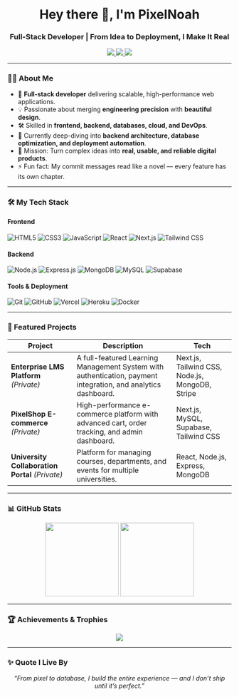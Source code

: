 <!-- Premium GitHub Profile README for PixelNoah-ui -->

<h1 align="center">Hey there 👋, I'm PixelNoah</h1>
<h3 align="center">Full-Stack Developer | From Idea to Deployment, I Make It Real</h3>

<p align="center">
  <a href="mailto:pixelnoah8@gmail.com">
    <img src="https://img.shields.io/badge/Email-pixelnoah8%40gmail.com-red?style=for-the-badge&logo=gmail&logoColor=white" />
  </a>
  <a href="https://www.linkedin.com/in/pixelnoah">
    <img src="https://img.shields.io/badge/LinkedIn-PixelNoah-blue?style=for-the-badge&logo=linkedin&logoColor=white" />
  </a>
  <a href="https://github.com/PixelNoah-ui?tab=followers">
    <img src="https://img.shields.io/github/followers/PixelNoah-ui?label=Follow&style=for-the-badge&color=brightgreen" />
  </a>
</p>

---

### 🧑‍💻 About Me
- 🚀 **Full-stack developer** delivering scalable, high-performance web applications.  
- 💡 Passionate about merging **engineering precision** with **beautiful design**.  
- 🛠 Skilled in **frontend, backend, databases, cloud, and DevOps**.  
- 🌱 Currently deep-diving into **backend architecture, database optimization, and deployment automation**.  
- 🎯 Mission: Turn complex ideas into **real, usable, and reliable digital products**.  
- ⚡ Fun fact: My commit messages read like a novel — every feature has its own chapter.

---

### 🛠 My Tech Stack

#### **Frontend**
![HTML5](https://img.shields.io/badge/HTML5-E34F26?style=for-the-badge&logo=html5&logoColor=white)
![CSS3](https://img.shields.io/badge/CSS3-1572B6?style=for-the-badge&logo=css3&logoColor=white)
![JavaScript](https://img.shields.io/badge/JavaScript-F7DF1E?style=for-the-badge&logo=javascript&logoColor=black)
![React](https://img.shields.io/badge/React-20232A?style=for-the-badge&logo=react)
![Next.js](https://img.shields.io/badge/Next.js-000?style=for-the-badge&logo=next.js)
![Tailwind CSS](https://img.shields.io/badge/Tailwind_CSS-38B2AC?style=for-the-badge&logo=tailwind-css)

#### **Backend**
![Node.js](https://img.shields.io/badge/Node.js-43853D?style=for-the-badge&logo=node.js)
![Express.js](https://img.shields.io/badge/Express.js-404d59?style=for-the-badge)
![MongoDB](https://img.shields.io/badge/MongoDB-4ea94b?style=for-the-badge&logo=mongodb)
![MySQL](https://img.shields.io/badge/MySQL-005C84?style=for-the-badge&logo=mysql)
![Supabase](https://img.shields.io/badge/Supabase-3ECF8E?style=for-the-badge&logo=supabase)

#### **Tools & Deployment**
![Git](https://img.shields.io/badge/Git-F05033?style=for-the-badge&logo=git&logoColor=white)
![GitHub](https://img.shields.io/badge/GitHub-000?style=for-the-badge&logo=github)
![Vercel](https://img.shields.io/badge/Vercel-000?style=for-the-badge&logo=vercel)
![Heroku](https://img.shields.io/badge/Heroku-430098?style=for-the-badge&logo=heroku&logoColor=white)
![Docker](https://img.shields.io/badge/Docker-0db7ed?style=for-the-badge&logo=docker&logoColor=white)

---

### 🚀 Featured Projects
| Project | Description | Tech |
| ------- | ----------- | ---- |
| **Enterprise LMS Platform** *(Private)* | A full-featured Learning Management System with authentication, payment integration, and analytics dashboard. | Next.js, Tailwind CSS, Node.js, MongoDB, Stripe |
| **PixelShop E-commerce** *(Private)* | High-performance e-commerce platform with advanced cart, order tracking, and admin dashboard. | Next.js, MySQL, Supabase, Tailwind CSS |
| **University Collaboration Portal** *(Private)* | Platform for managing courses, departments, and events for multiple universities. | React, Node.js, Express, MongoDB |

---

### 📊 GitHub Stats
<p align="center">
  <img src="https://github-readme-stats.vercel.app/api?username=PixelNoah-ui&show_icons=true&theme=tokyonight&hide_border=true" height="165" />
  <img src="https://github-readme-streak-stats.herokuapp.com/?user=PixelNoah-ui&theme=tokyonight&hide_border=true" height="165" />
</p>

---

### 🏆 Achievements & Trophies
<p align="center">
  <img src="https://github-profile-trophy.vercel.app/?username=PixelNoah-ui&theme=tokyonight&no-frame=true&margin-w=4" />
</p>

---

### ✨ Quote I Live By
<p align="center">
  <i>“From pixel to database, I build the entire experience — and I don’t ship until it’s perfect.”</i>
</p>
